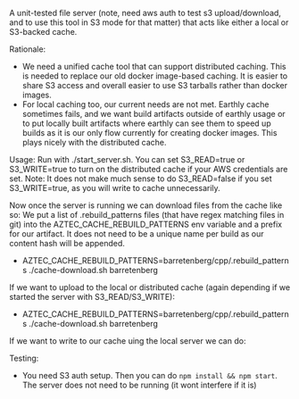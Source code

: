 A unit-tested file server (note, need aws auth to test s3 upload/download, and to use this tool in S3 mode for that matter) that acts like either a local or S3-backed cache.

Rationale:
- We need a unified cache tool that can support distributed caching. This is needed to replace our old docker image-based caching. It is easier to share S3 access and overall easier to use S3 tarballs rather than docker images.
- For local caching too, our current needs are not met. Earthly cache sometimes fails, and we want build artifacts outside of earthly usage or to put locally built artifacts where earthly can see them to speed up builds as it is our only flow currently for creating docker images. This plays nicely with the distributed cache.

Usage:
Run with ./start_server.sh. You can set S3_READ=true or S3_WRITE=true to turn on the distributed cache if your AWS credentials are set.
Note: It does not make much sense to do S3_READ=false if you set S3_WRITE=true, as you will write to cache unnecessarily.

Now once the server is running we can download files from the cache like so:
We put a list of .rebuild_patterns files (that have regex matching files in git) into the AZTEC_CACHE_REBUILD_PATTERNS env variable and a prefix for our artifact.
It does not need to be a unique name per build as our content hash will be appended.
- AZTEC_CACHE_REBUILD_PATTERNS=barretenberg/cpp/.rebuild_patterns ./cache-download.sh barretenberg

If we want to upload to the local or distributed cache (again depending if we started the server with S3_READ/S3_WRITE):
- AZTEC_CACHE_REBUILD_PATTERNS=barretenberg/cpp/.rebuild_patterns ./cache-download.sh barretenberg

If we want to write to our cache uing the local server we can do:

Testing:
- You need S3 auth setup. Then you can do `npm install && npm start`. The server does not need to be running (it wont interfere if it is)